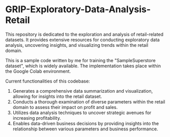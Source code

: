 # GRIP-Exploratory-Data-Analysis-Retail

This repository is dedicated to the exploration and analysis of retail-related datasets. It provides extensive resources for conducting exploratory data analysis, uncovering insights, and visualizing trends within the retail domain.

This is a sample code written by me for training the "SampleSuperstore dataset", which is widely available. The implementation takes place within the Google Colab environment.

Current functionalities of this codebase:

1. Generates a comprehensive data summarization and visualization, allowing for insights into the retail dataset.
2. Conducts a thorough examination of diverse parameters within the retail domain to assess their impact on profit and sales.
3. Utilizes data analysis techniques to uncover strategic avenues for increasing profitability.
4. Enables data-driven business decisions by providing insights into the relationship between various parameters and business performance.
